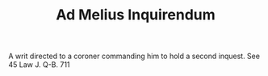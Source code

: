 ---
title: Ad Melius Inquirendum
letter: A
permalink: "/definitions/bld-ad-melius-inquirendum.html"
body: A writ directed to a coroner commanding him to hold a second inquest. See 45
  Law J. Q-B. 711
published_at: '2018-07-07'
source: Black's Law Dictionary 2nd Ed (1910)
layout: post
---